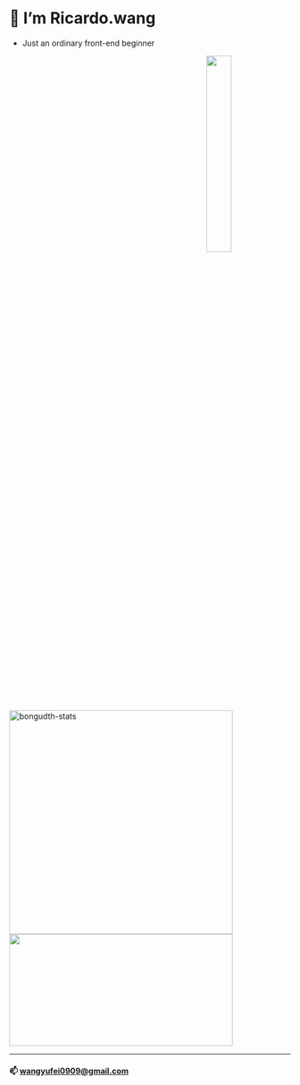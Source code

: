 # 👋  I’m Ricardo.wang

* Just an ordinary front-end beginner


<img align="right" width="30%" src="https://s3.bmp.ovh/imgs/2022/05/22/c086a393afb49250.jpeg" />
<img width="400Ppx" src="https://github-readme-stats.vercel.app/api/top-langs?username=logicwang&show_icons=true&locale=en&layout=compact&line_height=20&title_color=f69673" alt="bongudth-stats" />
<img width="400Ppx" height="200px" src="https://github-readme-stats.vercel.app/api?username=logicwang&show_icons=true&hide_border=false&line_height=20&title_color=f69673&icon_color=e2a7a2&show_owner=true" />

---
#### 📫 wangyufei0909@gmail.com
